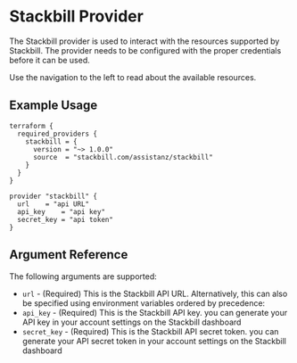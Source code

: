 # Stackbill Provider

The Stackbill provider is used to interact with the resources supported by Stackbill. The provider needs to be configured with the proper credentials before it can be used.

Use the navigation to the left to read about the available resources.

## Example Usage

```
terraform {
  required_providers {
    stackbill = {
      version = "~> 1.0.0"
      source  = "stackbill.com/assistanz/stackbill"
    }
  }
}

provider "stackbill" {
  url    = "api URL"
  api_key    = "api key"
  secret_key = "api token"
}

```

## Argument Reference

The following arguments are supported:

- `url` - (Required) This is the Stackbill API URL. Alternatively, this can also be specified using environment variables ordered by precedence:
- `api_key` - (Required) This is the Stackbill API key. you can generate your API key in your account settings on the Stackbill dashboard
- `secret_key` - (Required) This is the Stackbill API secret token. you can generate your API secret token in your account settings on the Stackbill dashboard

